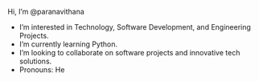  Hi, I’m @paranavithana

- I’m interested in Technology, Software Development, and Engineering Projects.
- I’m currently learning Python.
- I’m looking to collaborate on software projects and innovative tech solutions.
- Pronouns: He
